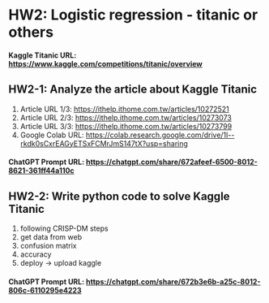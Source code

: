 # HW2: Logistic regression - titanic or others

#### Kaggle Titanic URL: https://www.kaggle.com/competitions/titanic/overview

## HW2-1: Analyze the article about Kaggle Titanic
1. Article URL 1/3: https://ithelp.ithome.com.tw/articles/10272521
2. Article URL 2/3: https://ithelp.ithome.com.tw/articles/10273073
3. Article URL 3/3: https://ithelp.ithome.com.tw/articles/10273799
4. Google Colab URL: https://colab.research.google.com/drive/1l--rkdk0sCxrEAGyETSxFCMrJmS147tX?usp=sharing

#### ChatGPT Prompt URL: https://chatgpt.com/share/672afeef-6500-8012-8621-361ff44a110c


## HW2-2: Write python code to solve Kaggle Titanic
1. following CRISP-DM steps
2. get data from web
3. confusion matrix
4. accuracy
5. deploy -> upload kaggle

#### ChatGPT Prompt URL: https://chatgpt.com/share/672b3e6b-a25c-8012-806c-6110295e4223
